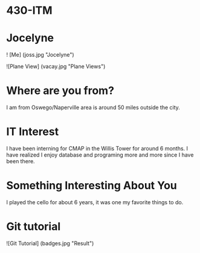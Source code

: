 # 430-ITM
# Jocelyne 
! [Me] (joss.jpg "Jocelyne")

![Plane View] (vacay.jpg "Plane Views")

# Where are you from?

I am from Oswego/Naperville area is around 50 miles outside the city. 

# IT Interest 

I have been interning for CMAP in the Willis Tower for around 6 months. 
I have realized I enjoy database and programing more and more since I have been there. 

# Something Interesting About You 

I played the cello for about 6 years, it was one my favorite things to do. 

# Git tutorial

![Git Tutorial] (badges.jpg "Result")
